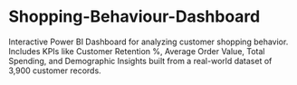 # Shopping-Behaviour-Dashboard
Interactive Power BI Dashboard for analyzing customer shopping behavior. Includes KPIs like Customer Retention %, Average Order Value, Total Spending, and Demographic Insights built from a real-world dataset of 3,900 customer records.
